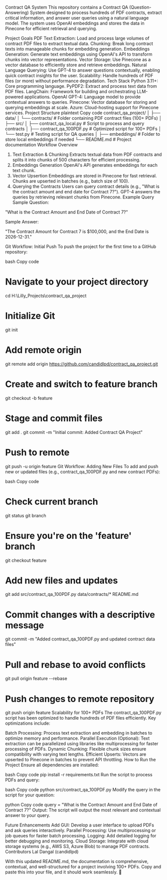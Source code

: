 Contract QA System
This repository contains a Contract QA (Question-Answering) System designed to process hundreds of PDF contracts, extract critical information, and answer user queries using a natural language model. The system uses OpenAI embeddings and stores the data in Pinecone for efficient retrieval and querying.

Project Goals
PDF Text Extraction: Load and process large volumes of contract PDF files to extract textual data.
Chunking: Break long contract texts into manageable chunks for embedding generation.
Embeddings Generation: Generate text embeddings using OpenAI's API to transform chunks into vector representations.
Vector Storage: Use Pinecone as a vector database to efficiently store and retrieve embeddings.
Natural Language Querying: Use GPT-4 to answer questions contextually, enabling quick contract insights for the user.
Scalability: Handle hundreds of PDF files (or more) without performance degradation.
Tech Stack
Python 3.11+: Core programming language.
PyPDF2: Extract and process text data from PDF files.
LangChain: Framework for building and orchestrating LLM-powered applications.
OpenAI GPT-4: Language model to provide contextual answers to queries.
Pinecone: Vector database for storing and querying embeddings at scale.
Azure: Cloud-hosting support for Pinecone services.
Project Structure
plaintext
Copy code
contract_qa_project/
│
├── data/
│   └── contracts/           # Folder containing PDF contract files (100+ PDFs)
│
├── src/
│   ├── contract_qa_local.py         # Script to process and query contracts
│   ├── contract_qa_100PDF.py        # Optimized script for 100+ PDFs
│   └── test.py                      # Testing script for QA queries
│
├── embeddings/                      # Folder to store local embeddings if needed
└── README.md                        # Project documentation
Workflow Overview
1. Text Extraction & Chunking
Extracts textual data from PDF contracts and splits it into chunks of 500 characters for efficient processing.
2. Embeddings Generation
OpenAI's API generates embeddings for each text chunk.
3. Vector Upsertion
Embeddings are stored in Pinecone for fast retrieval.
Chunks are upserted in batches (e.g., batch size of 100).
4. Querying the Contracts
Users can query contract details (e.g., "What is the contract amount and end date for Contract 7?").
GPT-4 answers the queries by retrieving relevant chunks from Pinecone.
Example Query
Sample Question:

"What is the Contract Amount and End Date of Contract 7?"

Sample Answer:

"The Contract Amount for Contract 7 is $100,000, and the End Date is 2026-12-31."

Git Workflow: Initial Push
To push the project for the first time to a GitHub repository:

bash
Copy code
# Navigate to your project directory
cd H:\Lilly_Projects\contract_qa_project

# Initialize Git
git init

# Add remote origin
git remote add origin https://github.com/candidlpd/contract_qa_project.git

# Create and switch to feature branch
git checkout -b feature

# Stage and commit files
git add .
git commit -m "Initial commit: Added Contract QA Project"

# Push to remote
git push -u origin feature
Git Workflow: Adding New Files
To add and push new or updated files (e.g., contract_qa_100PDF.py and new contract PDFs):

bash
Copy code
# Check current branch
git status
git branch

# Ensure you're on the 'feature' branch
git checkout feature

# Add new files and updates
git add src/contract_qa_100PDF.py data/contracts/* README.md

# Commit changes with a descriptive message
git commit -m "Added contract_qa_100PDF.py and updated contract data files"

# Pull and rebase to avoid conflicts
git pull origin feature --rebase

# Push changes to remote repository
git push origin feature
Scalability for 100+ PDFs
The contract_qa_100PDF.py script has been optimized to handle hundreds of PDF files efficiently. Key optimizations include:

Batch Processing:
Process text extraction and embedding in batches to optimize memory and performance.
Parallel Execution (Optional):
Text extraction can be parallelized using libraries like multiprocessing for faster processing of PDFs.
Dynamic Chunking:
Flexible chunk sizes ensure compatibility with varying text lengths.
Efficient Upserts:
Vectors are upserted to Pinecone in batches to prevent API throttling.
How to Run the Project
Ensure all dependencies are installed:

bash
Copy code
pip install -r requirements.txt
Run the script to process PDFs and query:

bash
Copy code
python src/contract_qa_100PDF.py
Modify the query in the script for your question:

python
Copy code
query = "What is the Contract Amount and End Date of Contract 7?"
Output:
The script will output the most relevant and contextual answer to your query.

Future Enhancements
Add GUI: Develop a user interface to upload PDFs and ask queries interactively.
Parallel Processing: Use multiprocessing or job queues for faster batch processing.
Logging: Add detailed logging for better debugging and monitoring.
Cloud Storage: Integrate with cloud storage systems (e.g., AWS S3, Azure Blob) to manage PDF contracts.
Contributors
Lal Dangal (candidlpd)


With this updated README.md, the documentation is comprehensive, contextual, and well-structured for a project involving 100+ PDFs. Copy and paste this into your file, and it should work seamlessly. 🚀